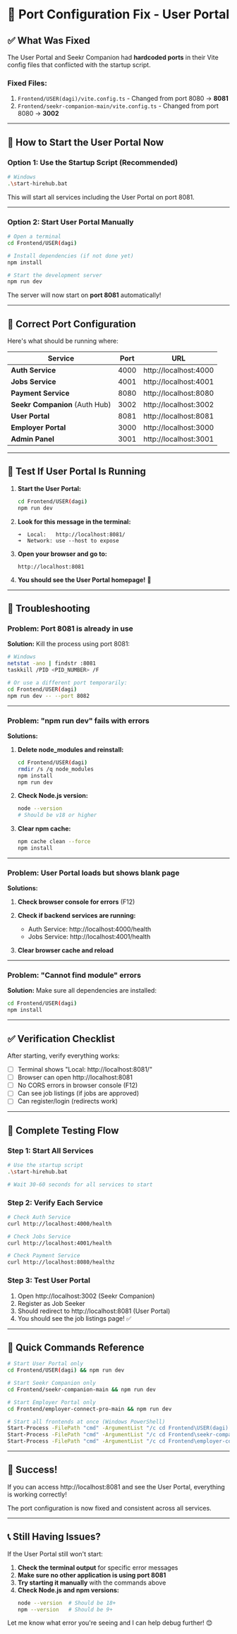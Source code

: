 # 🔧 Port Configuration Fix - User Portal

## ✅ What Was Fixed

The User Portal and Seekr Companion had **hardcoded ports** in their Vite config files that conflicted with the startup script.

### **Fixed Files:**
1. `Frontend/USER(dagi)/vite.config.ts` - Changed from port 8080 → **8081**
2. `Frontend/seekr-companion-main/vite.config.ts` - Changed from port 8080 → **3002**

---

## 🚀 How to Start the User Portal Now

### **Option 1: Use the Startup Script (Recommended)**

```bash
# Windows
.\start-hirehub.bat
```

This will start all services including the User Portal on port 8081.

---

### **Option 2: Start User Portal Manually**

```bash
# Open a terminal
cd Frontend/USER(dagi)

# Install dependencies (if not done yet)
npm install

# Start the development server
npm run dev
```

The server will now start on **port 8081** automatically!

---

## 🎯 Correct Port Configuration

Here's what should be running where:

| Service | Port | URL |
|---------|------|-----|
| **Auth Service** | 4000 | http://localhost:4000 |
| **Jobs Service** | 4001 | http://localhost:4001 |
| **Payment Service** | 8080 | http://localhost:8080 |
| **Seekr Companion** (Auth Hub) | 3002 | http://localhost:3002 |
| **User Portal** | 8081 | http://localhost:8081 |
| **Employer Portal** | 3000 | http://localhost:3000 |
| **Admin Panel** | 3001 | http://localhost:3001 |

---

## 🧪 Test If User Portal Is Running

1. **Start the User Portal:**
   ```bash
   cd Frontend/USER(dagi)
   npm run dev
   ```

2. **Look for this message in the terminal:**
   ```
   ➜  Local:   http://localhost:8081/
   ➜  Network: use --host to expose
   ```

3. **Open your browser and go to:**
   ```
   http://localhost:8081
   ```

4. **You should see the User Portal homepage!** 🎉

---

## 🐛 Troubleshooting

### **Problem: Port 8081 is already in use**

**Solution:** Kill the process using port 8081:

```bash
# Windows
netstat -ano | findstr :8081
taskkill /PID <PID_NUMBER> /F

# Or use a different port temporarily:
cd Frontend/USER(dagi)
npm run dev -- --port 8082
```

---

### **Problem: "npm run dev" fails with errors**

**Solutions:**

1. **Delete node_modules and reinstall:**
   ```bash
   cd Frontend/USER(dagi)
   rmdir /s /q node_modules
   npm install
   npm run dev
   ```

2. **Check Node.js version:**
   ```bash
   node --version
   # Should be v18 or higher
   ```

3. **Clear npm cache:**
   ```bash
   npm cache clean --force
   npm install
   ```

---

### **Problem: User Portal loads but shows blank page**

**Solutions:**

1. **Check browser console for errors** (F12)
2. **Check if backend services are running:**
   - Auth Service: http://localhost:4000/health
   - Jobs Service: http://localhost:4001/health

3. **Clear browser cache and reload**

---

### **Problem: "Cannot find module" errors**

**Solution:** Make sure all dependencies are installed:
```bash
cd Frontend/USER(dagi)
npm install
```

---

## ✅ Verification Checklist

After starting, verify everything works:

- [ ] Terminal shows "Local: http://localhost:8081/"
- [ ] Browser can open http://localhost:8081
- [ ] No CORS errors in browser console (F12)
- [ ] Can see job listings (if jobs are approved)
- [ ] Can register/login (redirects work)

---

## 🎯 Complete Testing Flow

### **Step 1: Start All Services**
```bash
# Use the startup script
.\start-hirehub.bat

# Wait 30-60 seconds for all services to start
```

### **Step 2: Verify Each Service**
```bash
# Check Auth Service
curl http://localhost:4000/health

# Check Jobs Service
curl http://localhost:4001/health

# Check Payment Service
curl http://localhost:8080/healthz
```

### **Step 3: Test User Portal**
1. Open http://localhost:3002 (Seekr Companion)
2. Register as Job Seeker
3. Should redirect to http://localhost:8081 (User Portal)
4. You should see the job listings page! ✅

---

## 📝 Quick Commands Reference

```bash
# Start User Portal only
cd Frontend/USER(dagi) && npm run dev

# Start Seekr Companion only
cd Frontend/seekr-companion-main && npm run dev

# Start Employer Portal only
cd Frontend/employer-connect-pro-main && npm run dev

# Start all frontends at once (Windows PowerShell)
Start-Process -FilePath "cmd" -ArgumentList "/c cd Frontend\USER(dagi) && npm run dev"
Start-Process -FilePath "cmd" -ArgumentList "/c cd Frontend\seekr-companion-main && npm run dev"
Start-Process -FilePath "cmd" -ArgumentList "/c cd Frontend\employer-connect-pro-main && npm run dev"
```

---

## 🎉 Success!

If you can access http://localhost:8081 and see the User Portal, everything is working correctly! 

The port configuration is now fixed and consistent across all services.

---

## 📞 Still Having Issues?

If the User Portal still won't start:

1. **Check the terminal output** for specific error messages
2. **Make sure no other application is using port 8081**
3. **Try starting it manually** with the commands above
4. **Check Node.js and npm versions:**
   ```bash
   node --version  # Should be 18+
   npm --version   # Should be 9+
   ```

Let me know what error you're seeing and I can help debug further! 😊

